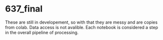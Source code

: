 # 637_final

These are still in developement, so with that they are messy and are copies from colab. Data access is not avalible. Each notebook is considered a step in the overall pipeline of processing.
